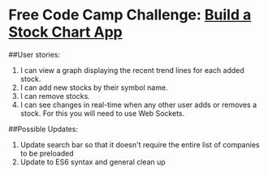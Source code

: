 # Free Code Camp Challenge: [Build a Stock Chart App](https://www.freecodecamp.com/challenges/build-a-pinterest-clone)

##User stories:
1. I can view a graph displaying the recent trend lines for each added stock.
2. I can add new stocks by their symbol name.
3. I can remove stocks.
4. I can see changes in real-time when any other user adds or removes a stock. For this you will need to use Web Sockets.

##Possible Updates:
1. Update search bar so that it doesn't require the entire list of companies to be preloaded
2. Update to ES6 syntax and general clean up
